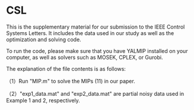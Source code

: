 # CSL
This is the supplementary material for our submission to the IEEE Control Systems Letters. It includes the data used in our study as well as the optimization and solving code.

To run the code, please make sure that you have YALMIP installed on your computer, as well as solvers such as MOSEK, CPLEX, or Gurobi.

The explanation of the file contents is as follows:

（1）Run "MIP.m" to solve the MIPs (11) in our paper.

（2）"exp1_data.mat" and "exp2_data.mat" are partial noisy data used in Example 1 and 2, respectively. 

